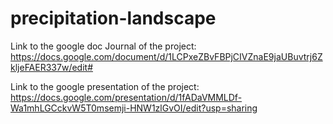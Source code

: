 # precipitation-landscape

Link to the google doc Journal of the project:
https://docs.google.com/document/d/1LCPxeZBvFBPjCIVZnaE9jaUBuvtrj6ZkljeFAER337w/edit#

Link to the google presentation of the project:
https://docs.google.com/presentation/d/1fADaVMMLDf-Wa1mhLGCckvW5T0msemji-HNW1zlGvOI/edit?usp=sharing
